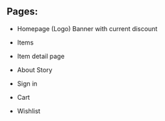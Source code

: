 

## Pages:

- Homepage (Logo)
    Banner with current discount

- Items
- Item detail page

- About
    Story

- Sign in

- Cart

- Wishlist